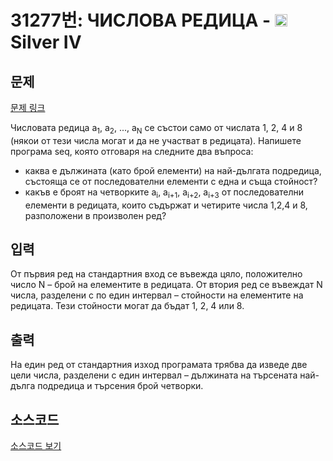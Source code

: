 # 31277번: ЧИСЛОВА РЕДИЦА - <img src="https://static.solved.ac/tier_small/7.svg" style="height:20px" /> Silver IV

<!-- performance -->

<!-- 문제 제출 후 깃허브에 푸시를 했을 때 제출한 코드의 성능이 입력될 공간입니다.-->

<!-- end -->

## 문제

[문제 링크](https://boj.kr/31277)


<p>Числовата редица a<sub>1</sub>, a<sub>2</sub>, ..., a<sub>N</sub> се състои само от числата 1, 2, 4 и 8 (някои от тези числа могат и да не участват в редицата). Напишете програма seq, която отговаря на следните два въпроса:</p>

<ul>
<li>каква е дължината (като брой елементи) на най-дългата подредица, състояща се от последователни елементи с една и съща стойност?</li>
<li>какъв е броят на четворките а<sub>i</sub>, а<sub>i+1</sub>, a<sub>i+2</sub>, a<sub>i+3</sub> от последователни елементи в редицата, които съдържат и четирите числа 1,2,4 и 8, разположени в произволен ред?</li>
</ul>



## 입력


<p>От първия ред на стандартния вход се въвежда цяло, положително число N – брой на елементите в редицата. От втория ред се въвеждат N числа, разделени с по един интервал – стойности на елементите на редицата. Тези стойности могат да бъдат 1, 2, 4 или 8.</p>



## 출력


<p>На един ред от стандартния изход програмата трябва да изведе две цели числа, разделени с един интервал – дължината на търсената най-дълга подредица и търсения брой четворки.</p>



## 소스코드

[소스코드 보기](ЧИСЛОВА%20РЕДИЦА.py)